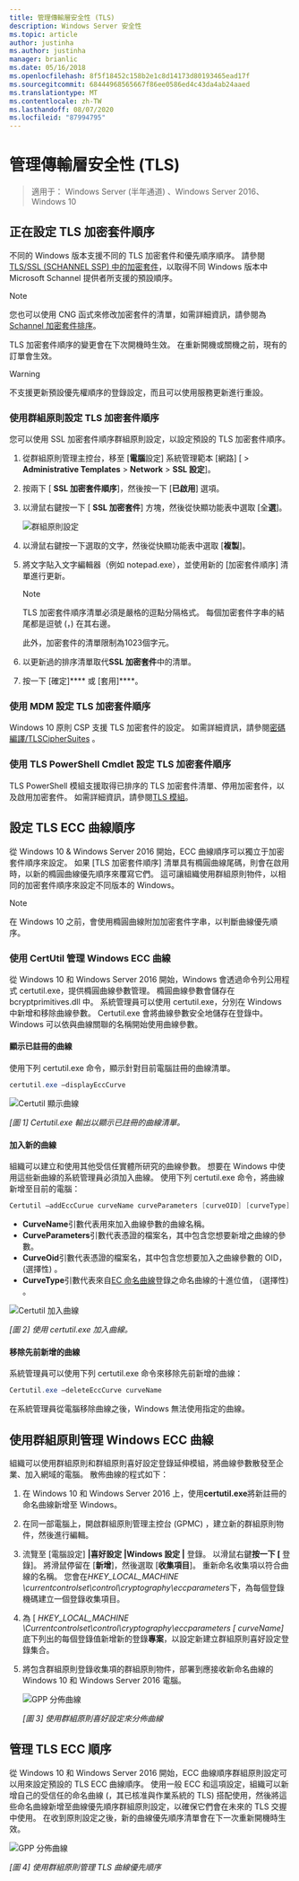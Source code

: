 ```yaml
---
title: 管理傳輸層安全性 (TLS)
description: Windows Server 安全性
ms.topic: article
author: justinha
ms.author: justinha
manager: brianlic
ms.date: 05/16/2018
ms.openlocfilehash: 8f5f18452c158b2e1c8d14173d80193465ead17f
ms.sourcegitcommit: 68444968565667f86ee0586ed4c43da4ab24aaed
ms.translationtype: MT
ms.contentlocale: zh-TW
ms.lasthandoff: 08/07/2020
ms.locfileid: "87994795"
---
```

# <a name="manage-transport-layer-security-tls"></a>管理傳輸層安全性 (TLS)

> 適用于： Windows Server (半年通道) 、Windows Server 2016、Windows 10

## <a name="configuring-tls-cipher-suite-order"></a>正在設定 TLS 加密套件順序

不同的 Windows 版本支援不同的 TLS 加密套件和優先順序順序。 請參閱[TLS/SSL (SCHANNEL SSP) 中的加密套件](/windows/win32/secauthn/cipher-suites-in-schannel)，以取得不同 Windows 版本中 Microsoft Schannel 提供者所支援的預設順序。

> [!NOTE]
> 您也可以使用 CNG 函式來修改加密套件的清單，如需詳細資訊，請參閱為[Schannel 加密套件排序](/windows/win32/secauthn/prioritizing-schannel-cipher-suites)。

TLS 加密套件順序的變更會在下次開機時生效。 在重新開機或關機之前，現有的訂單會生效。

> [!WARNING]
> 不支援更新預設優先權順序的登錄設定，而且可以使用服務更新進行重設。

### <a name="configuring-tls-cipher-suite-order-by-using-group-policy"></a>使用群組原則設定 TLS 加密套件順序

您可以使用 SSL 加密套件順序群組原則設定，以設定預設的 TLS 加密套件順序。

1. 從群組原則管理主控台，移至 [**電腦**設定] 系統管理範本 [網路] [  >  **Administrative Templates**  >  **Network**  >  **SSL 設定**]。
2. 按兩下 [ **SSL 加密套件順序**]，然後按一下 [**已啟用**] 選項。
3. 以滑鼠右鍵按一下 [ **SSL 加密套件**] 方塊，然後從快顯功能表中選取 [全**選**]。

   ![群組原則設定](../media/Transport-Layer-Security-protocol/ssl-cipher-suite-order-gp-setting.png)

4. 以滑鼠右鍵按一下選取的文字，然後從快顯功能表中選取 [**複製**]。
5. 將文字貼入文字編輯器（例如 notepad.exe），並使用新的 [加密套件順序] 清單進行更新。

   > [!NOTE]
   > TLS 加密套件順序清單必須是嚴格的逗點分隔格式。 每個加密套件字串的結尾都是逗號 (，) 在其右邊。
   >
   > 此外，加密套件的清單限制為1023個字元。

6. 以更新過的排序清單取代**SSL 加密套件**中的清單。
7. 按一下 [確定]**** 或 [套用]****。

### <a name="configuring-tls-cipher-suite-order-by-using-mdm"></a>使用 MDM 設定 TLS 加密套件順序

Windows 10 原則 CSP 支援 TLS 加密套件的設定。 如需詳細資訊，請參閱[密碼編譯/TLSCipherSuites](/windows/client-management/mdm/policy-csp-cryptography#cryptography-tlsciphersuites) 。

### <a name="configuring-tls-cipher-suite-order-by-using-tls-powershell-cmdlets"></a>使用 TLS PowerShell Cmdlet 設定 TLS 加密套件順序

TLS PowerShell 模組支援取得已排序的 TLS 加密套件清單、停用加密套件，以及啟用加密套件。 如需詳細資訊，請參閱[TLS 模組](/powershell/module/tls/?view=win10-ps)。

## <a name="configuring-tls-ecc-curve-order"></a>設定 TLS ECC 曲線順序

從 Windows 10 & Windows Server 2016 開始，ECC 曲線順序可以獨立于加密套件順序來設定。 如果 [TLS 加密套件順序] 清單具有橢圓曲線尾碼，則會在啟用時，以新的橢圓曲線優先順序來覆寫它們。 這可讓組織使用群組原則物件，以相同的加密套件順序來設定不同版本的 Windows。

> [!NOTE]
> 在 Windows 10 之前，會使用橢圓曲線附加加密套件字串，以判斷曲線優先順序。

### <a name="managing-windows-ecc-curves-using-certutil"></a>使用 CertUtil 管理 Windows ECC 曲線

從 Windows 10 和 Windows Server 2016 開始，Windows 會透過命令列公用程式 certutil.exe，提供橢圓曲線參數管理。
橢圓曲線參數會儲存在 bcryptprimitives.dll 中。 系統管理員可以使用 certutil.exe，分別在 Windows 中新增和移除曲線參數。 Certutil.exe 會將曲線參數安全地儲存在登錄中。
Windows 可以依與曲線關聯的名稱開始使用曲線參數。

#### <a name="displaying-registered-curves"></a>顯示已註冊的曲線

使用下列 certutil.exe 命令，顯示針對目前電腦註冊的曲線清單。

```powershell
certutil.exe –displayEccCurve
```

![Certutil 顯示曲線](../media/Transport-Layer-Security-protocol/certutil-display-curves.png)

*[圖 1] Certutil.exe 輸出以顯示已註冊的曲線清單。*

#### <a name="adding-a-new-curve"></a>加入新的曲線

組織可以建立和使用其他受信任實體所研究的曲線參數。
想要在 Windows 中使用這些新曲線的系統管理員必須加入曲線。
使用下列 certutil.exe 命令，將曲線新增至目前的電腦：

```powershell
Certutil —addEccCurue curveName curveParameters [curveOID] [curveType]
```

- **CurveName**引數代表用來加入曲線參數的曲線名稱。
- **CurveParameters**引數代表憑證的檔案名，其中包含您想要新增之曲線的參數。
- **CurveOid**引數代表憑證的檔案名，其中包含您想要加入之曲線參數的 OID， (選擇性) 。
- **CurveType**引數代表來自[EC 命名曲線](https://www.iana.org/assignments/tls-parameters/tls-parameters.xhtml#tls-parameters-8)登錄之命名曲線的十進位值， (選擇性) 。

![Certutil 加入曲線](../media/Transport-Layer-Security-protocol/certutil-add-curves.png)

*[圖 2] 使用 certutil.exe 加入曲線。*

#### <a name="removing-a-previously-added-curve"></a>移除先前新增的曲線

系統管理員可以使用下列 certutil.exe 命令來移除先前新增的曲線：

```powershell
Certutil.exe –deleteEccCurve curveName
```

在系統管理員從電腦移除曲線之後，Windows 無法使用指定的曲線。

## <a name="managing-windows-ecc-curves-using-group-policy"></a>使用群組原則管理 Windows ECC 曲線

組織可以使用群組原則和群組原則喜好設定登錄延伸模組，將曲線參數散發至企業、加入網域的電腦。
散佈曲線的程式如下：

1. 在 Windows 10 和 Windows Server 2016 上，使用**certutil.exe**將新註冊的命名曲線新增至 Windows。
2. 在同一部電腦上，開啟群組原則管理主控台 (GPMC) ，建立新的群組原則物件，然後進行編輯。
3. 流覽至 [電腦設定] **|喜好設定 |Windows 設定 |** 登錄。  以滑鼠右鍵**按一下 [** 登錄]。 將滑鼠停留在 [**新增**]，然後選取 [**收集項目**]。 重新命名收集項以符合曲線的名稱。 您會在*HKEY_LOCAL_MACHINE \currentcontrolset\control\cryptography\eccparameters*下，為每個登錄機碼建立一個登錄收集項目。
4. 為 [ *HKEY_LOCAL_MACHINE \Currentcontrolset\control\cryptography\eccparameters \[ curveName]* 底下列出的每個登錄值新增新的登錄**專案**，以設定新建立群組原則喜好設定登錄集合。
5. 將包含群組原則登錄收集項的群組原則物件，部署到應接收新命名曲線的 Windows 10 和 Windows Server 2016 電腦。

    ![GPP 分佈曲線](../media/Transport-Layer-Security-protocol/gpp-distribute-curves.png)

    *[圖 3] 使用群組原則喜好設定來分佈曲線*

## <a name="managing-tls-ecc-order"></a>管理 TLS ECC 順序

從 Windows 10 和 Windows Server 2016 開始，ECC 曲線順序群組原則設定可以用來設定預設的 TLS ECC 曲線順序。
使用一般 ECC 和這項設定，組織可以新增自己的受信任的命名曲線 (，其已核准與作業系統的 TLS) 搭配使用，然後將這些命名曲線新增至曲線優先順序群組原則設定，以確保它們會在未來的 TLS 交握中使用。
在收到原則設定之後，新的曲線優先順序清單會在下一次重新開機時生效。

![GPP 分佈曲線](../media/Transport-Layer-Security-protocol/gp-managing-tls-curve-priority-order.png)

*[圖 4] 使用群組原則管理 TLS 曲線優先順序*